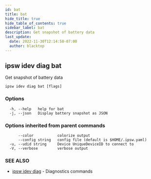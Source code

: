 ```yaml
---
id: bat
title: bat
hide_title: true
hide_table_of_contents: true
sidebar_label: bat
description: Get snapshot of battery data
last_update:
  date: 2022-11-30T12:14:58-07:00
  author: blacktop
---
```

## ipsw idev diag bat

Get snapshot of battery data

```
ipsw idev diag bat [flags]
```

### Options

```
  -h, --help   help for bat
  -j, --json   Display battery snapshot as JSON
```

### Options inherited from parent commands

```
      --color           colorize output
      --config string   config file (default is $HOME/.ipsw.yaml)
  -u, --udid string     Device UniqueDeviceID to connect to
  -V, --verbose         verbose output
```

### SEE ALSO

* [ipsw idev diag](/docs/cli/ipsw/idev/diag)	 - Diagnostics commands

